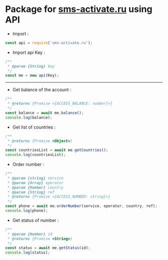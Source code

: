 # Package for [sms-activate.ru](https://sms-activate.ru/) using API


- Import :

```js
const api = require('sms-activate.ru');
```
- Import api Key :
```js
/**
 * @param {String} key 
 */
const me = new api(Key);
```

--- 

- Get balance of the account :
```js
/**
 * @returns {Promise <{ACCESS_BALANCE: number}>}
 */
const balance = await me.balance();
console.log(balance);
```

- Get list of countries :

```js
/**
 * @returns {Promise <Object>}
 */
const countriesList = await me.getCountries();
console.log(countriesList);
```

- Order number :
```js
/**
 * @param {string} service
 * @param {Array} operator
 * @param {Number} country
 * @param {String} ref
 * @returns {Promise <{ACCESS_NUMBER: string}>}
 */
const phone = await me.orderNumber(service, operator, country, ref);
console.log(phone);
```

- Get status of number :
```js
/**
 * @param {Number} id 
 * @returns {Promise <String>}
 */
const status = await me.getStatus(id);
console.log(status);
```